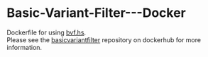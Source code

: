 # Basic-Variant-Filter---Docker
Dockerfile for using [bvf.hs](https://github.com/Matthew-Mosior/Basic-Variant-Filter).<br/>
Please see the [basicvariantfilter](https://hub.docker.com/r/matthewmosior/basicvariantfilter) repository on dockerhub for more information.
